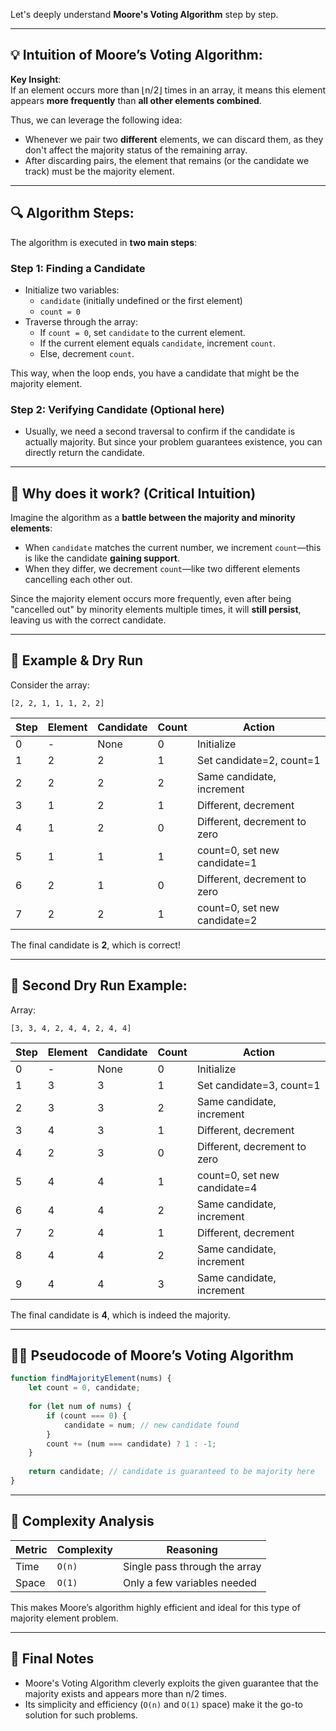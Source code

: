 Let's deeply understand **Moore's Voting Algorithm** step by step.

---

## 💡 **Intuition of Moore’s Voting Algorithm:**

**Key Insight**:  
If an element occurs more than ⌊n/2⌋ times in an array, it means this element appears **more frequently** than **all other elements combined**.

Thus, we can leverage the following idea:

- Whenever we pair two **different** elements, we can discard them, as they don't affect the majority status of the remaining array.
- After discarding pairs, the element that remains (or the candidate we track) must be the majority element.

---

## 🔍 **Algorithm Steps:**

The algorithm is executed in **two main steps**:

### Step 1: Finding a Candidate
- Initialize two variables:
  - `candidate` (initially undefined or the first element)
  - `count = 0`
- Traverse through the array:
  - If `count = 0`, set `candidate` to the current element.
  - If the current element equals `candidate`, increment `count`.
  - Else, decrement `count`.

This way, when the loop ends, you have a candidate that might be the majority element.

### Step 2: Verifying Candidate (Optional here)
- Usually, we need a second traversal to confirm if the candidate is actually majority. But since your problem guarantees existence, you can directly return the candidate.

---

## 🚀 **Why does it work? (Critical Intuition)**

Imagine the algorithm as a **battle between the majority and minority elements**:

- When `candidate` matches the current number, we increment `count`—this is like the candidate **gaining support**.
- When they differ, we decrement `count`—like two different elements cancelling each other out.

Since the majority element occurs more frequently, even after being "cancelled out" by minority elements multiple times, it will **still persist**, leaving us with the correct candidate.

---

## 🧩 **Example & Dry Run**

Consider the array:

```
[2, 2, 1, 1, 1, 2, 2]
```

| Step | Element | Candidate | Count | Action                                    |
|------|---------|-----------|-------|-------------------------------------------|
| 0    | -       | None      | 0     | Initialize                                |
| 1    | 2       | 2         | 1     | Set candidate=2, count=1                  |
| 2    | 2       | 2         | 2     | Same candidate, increment                 |
| 3    | 1       | 2         | 1     | Different, decrement                      |
| 4    | 1       | 2         | 0     | Different, decrement to zero              |
| 5    | 1       | 1         | 1     | count=0, set new candidate=1              |
| 6    | 2       | 1         | 0     | Different, decrement to zero              |
| 7    | 2       | 2         | 1     | count=0, set new candidate=2              |

The final candidate is **2**, which is correct!

---

## 🎯 **Second Dry Run Example:**

Array:
```
[3, 3, 4, 2, 4, 4, 2, 4, 4]
```

| Step | Element | Candidate | Count | Action                                    |
|------|---------|-----------|-------|-------------------------------------------|
| 0    | -       | None      | 0     | Initialize                                |
| 1    | 3       | 3         | 1     | Set candidate=3, count=1                  |
| 2    | 3       | 3         | 2     | Same candidate, increment                 |
| 3    | 4       | 3         | 1     | Different, decrement                      |
| 4    | 2       | 3         | 0     | Different, decrement to zero              |
| 5    | 4       | 4         | 1     | count=0, set new candidate=4              |
| 6    | 4       | 4         | 2     | Same candidate, increment                 |
| 7    | 2       | 4         | 1     | Different, decrement                      |
| 8    | 4       | 4         | 2     | Same candidate, increment                 |
| 9    | 4       | 4         | 3     | Same candidate, increment                 |

The final candidate is **4**, which is indeed the majority.

---

## 🧑‍💻 **Pseudocode of Moore’s Voting Algorithm**

```javascript
function findMajorityElement(nums) {
    let count = 0, candidate;
    
    for (let num of nums) {
        if (count === 0) {
            candidate = num; // new candidate found
        }
        count += (num === candidate) ? 1 : -1;
    }
    
    return candidate; // candidate is guaranteed to be majority here
}
```

---

## 📌 **Complexity Analysis**

| Metric         | Complexity | Reasoning                       |
|----------------|------------|---------------------------------|
| Time           | `O(n)`     | Single pass through the array   |
| Space          | `O(1)`     | Only a few variables needed     |

This makes Moore’s algorithm highly efficient and ideal for this type of majority element problem.

---

## 🔖 **Final Notes**

- Moore's Voting Algorithm cleverly exploits the given guarantee that the majority exists and appears more than n/2 times.
- Its simplicity and efficiency (`O(n)` and `O(1)` space) make it the go-to solution for such problems.